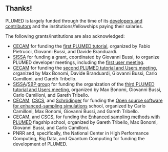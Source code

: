 Thanks!
-----------------------------

PLUMED is largely funded through the time of its [developers and contributors](/people) and the institutions/fellowships paying their salaries.

The following grants/institutions are also acknowledged:
- [CECAM](http://www.cecam.org) for funding the [first PLUMED tutorial](http://sites.google.com/site/plumedtutorial2010/), organized by Fabio Pietrucci, Giovanni Bussi, and Davide Branduardi.
- [SISSA](http://www.sissa.it) for funding a grant, coordinated by Giovanni Bussi, to organize PLUMED developer meetings, including the
  [first user meeting](http://sites.google.com/site/plumedmeeting/program).
- [CECAM](http://www.cecam.org) for funding the
  [second PLUMED tutorial and Users meeting](http://www.cecam.org/workshop-1026.html),
   organized by Max Bonomi, Davide Branduardi, Giovanni Bussi, Carlo Camilloni, and Gareth Tribello.
- [SISSA](http://www.sissa.it)/[SBP group](http://www.sissa.it/sbp) for funding the organization of the
  [third PLUMED tutorial and Users meeting](http://sites.google.com/view/plumed-meeting-2017/home), organized by Max Bonomi, Giovanni Bussi, Carlo Camilloni, and Gareth Tribello.
- [CECAM](http://www.cecam.org), [CSCS](https://www.cscs.ch), and [Schrödinger](https://www.schrodinger.com) for funding the [Open source software for enhanced-sampling simulations](https://www.cecam.org/workshop1749/) school, organized by Carlo Camilloni, Max Bonomi, Giovanni Bussi, and Gareth Tribello.
- [CECAM](http://www.cecam.org), and [CSCS](https://www.cscs.ch), for funding the [Enhanced sampling methods with PLUMED](https://www.cecam.org/workshop-details/1200) flagship school, organized by Gareth Tribello, Max Bonomi, Giovanni Bussi, and Carlo Camilloni.
- PNRR and, specifically, the National Center in High Performance Computing, Big Data, and Quantum Computing for funding the development of PLUMED.

